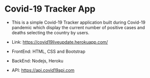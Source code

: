 # Covid-19 Tracker App

* This is a simple Covid-19 Tracker application built during Covid-19 pandemic which display the current number of positive cases and deaths selecting the country by users.

* Link: https://covid19liveupdate.herokuapp.com/

* FrontEnd: HTML, CSS and Bootstrap
* BackEnd: Nodejs, Heroku
* API: https://api.covid19api.com

